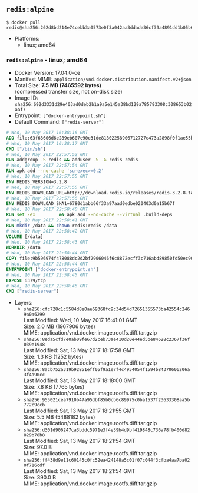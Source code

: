 ## `redis:alpine`

```console
$ docker pull redis@sha256:262d8bd214e74cebb3a0573e0f3a042aa3ddade36cf39a4891dd1b05b636bc55
```

-	Platforms:
	-	linux; amd64

### `redis:alpine` - linux; amd64

-	Docker Version: 17.04.0-ce
-	Manifest MIME: `application/vnd.docker.distribution.manifest.v2+json`
-	Total Size: **7.5 MB (7465592 bytes)**  
	(compressed transfer size, not on-disk size)
-	Image ID: `sha256:692d3331d29e403ad0deb2b1a9a5e145a38bd129a785793308c308653b02aaf7`
-	Entrypoint: `["docker-entrypoint.sh"]`
-	Default Command: `["redis-server"]`

```dockerfile
# Wed, 10 May 2017 16:38:16 GMT
ADD file:63f63606d6e289eb607c90e31de81802258906712727e473a2898f0f1ae55bb5 in / 
# Wed, 10 May 2017 16:38:17 GMT
CMD ["/bin/sh"]
# Wed, 10 May 2017 22:57:52 GMT
RUN addgroup -S redis && adduser -S -G redis redis
# Wed, 10 May 2017 22:57:54 GMT
RUN apk add --no-cache 'su-exec>=0.2'
# Wed, 10 May 2017 22:57:55 GMT
ENV REDIS_VERSION=3.2.8
# Wed, 10 May 2017 22:57:55 GMT
ENV REDIS_DOWNLOAD_URL=http://download.redis.io/releases/redis-3.2.8.tar.gz
# Wed, 10 May 2017 22:57:56 GMT
ENV REDIS_DOWNLOAD_SHA1=6780d1abb66f33a97aad0edbe020403d0a15b67f
# Wed, 10 May 2017 22:58:40 GMT
RUN set -ex 		&& apk add --no-cache --virtual .build-deps 		gcc 		linux-headers 		make 		musl-dev 		tar 		&& wget -O redis.tar.gz "$REDIS_DOWNLOAD_URL" 	&& echo "$REDIS_DOWNLOAD_SHA1 *redis.tar.gz" | sha1sum -c - 	&& mkdir -p /usr/src/redis 	&& tar -xzf redis.tar.gz -C /usr/src/redis --strip-components=1 	&& rm redis.tar.gz 		&& grep -q '^#define CONFIG_DEFAULT_PROTECTED_MODE 1$' /usr/src/redis/src/server.h 	&& sed -ri 's!^(#define CONFIG_DEFAULT_PROTECTED_MODE) 1$!\1 0!' /usr/src/redis/src/server.h 	&& grep -q '^#define CONFIG_DEFAULT_PROTECTED_MODE 0$' /usr/src/redis/src/server.h 		&& make -C /usr/src/redis 	&& make -C /usr/src/redis install 		&& rm -r /usr/src/redis 		&& apk del .build-deps
# Wed, 10 May 2017 22:58:41 GMT
RUN mkdir /data && chown redis:redis /data
# Wed, 10 May 2017 22:58:42 GMT
VOLUME [/data]
# Wed, 10 May 2017 22:58:43 GMT
WORKDIR /data
# Wed, 10 May 2017 22:58:44 GMT
COPY file:9b596974f478088dc2d2bf2906046f6c8872ecff3c716abd89850fd50ec90c47 in /usr/local/bin/ 
# Wed, 10 May 2017 22:58:44 GMT
ENTRYPOINT ["docker-entrypoint.sh"]
# Wed, 10 May 2017 22:58:45 GMT
EXPOSE 6379/tcp
# Wed, 10 May 2017 22:58:46 GMT
CMD ["redis-server"]
```

-	Layers:
	-	`sha256:cfc728c1c5584d8e0ae69368fc9c34d54d72651355573ba42554c2469a0a6299`  
		Last Modified: Wed, 10 May 2017 16:41:01 GMT  
		Size: 2.0 MB (1967906 bytes)  
		MIME: application/vnd.docker.image.rootfs.diff.tar.gzip
	-	`sha256:8eda5cfd7e0ab09fe67d2ceb73ae410d20e44ed5be84628c2367f36f039e1948`  
		Last Modified: Sat, 13 May 2017 18:17:58 GMT  
		Size: 1.3 KB (1252 bytes)  
		MIME: application/vnd.docker.image.rootfs.diff.tar.gzip
	-	`sha256:8acb752a319b92851eff05f9a1e7f4c4954054f1594b84370606206a3f4a90cc`  
		Last Modified: Sat, 13 May 2017 18:18:00 GMT  
		Size: 7.8 KB (7765 bytes)  
		MIME: application/vnd.docker.image.rootfs.diff.tar.gzip
	-	`sha256:955021cea7910b47a95dbf85b0cb6c89975c0ba1537f23633308aa5b772c9ccb`  
		Last Modified: Sat, 13 May 2017 18:21:55 GMT  
		Size: 5.5 MB (5488182 bytes)  
		MIME: application/vnd.docker.image.rootfs.diff.tar.gzip
	-	`sha256:d301d906247ca3bddc5971e3f4e39b4d9bf419848c736a78fb400d82829b78b8`  
		Last Modified: Sat, 13 May 2017 18:21:54 GMT  
		Size: 97.0 B  
		MIME: application/vnd.docker.image.rootfs.diff.tar.gzip
	-	`sha256:ff438d9e11c60145c0fc52ea424148a5c01f07c044f3cfba4aa7ba020f716cdf`  
		Last Modified: Sat, 13 May 2017 18:21:54 GMT  
		Size: 390.0 B  
		MIME: application/vnd.docker.image.rootfs.diff.tar.gzip
